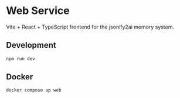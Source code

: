 # Web Service

Vite + React + TypeScript frontend for the jsonify2ai memory system.

## Development

```bash
npm run dev
```

## Docker

```bash
docker compose up web
```
